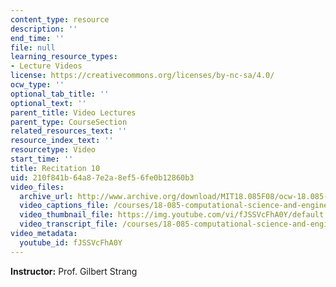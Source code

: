 ```yaml
---
content_type: resource
description: ''
end_time: ''
file: null
learning_resource_types:
- Lecture Videos
license: https://creativecommons.org/licenses/by-nc-sa/4.0/
ocw_type: ''
optional_tab_title: ''
optional_text: ''
parent_title: Video Lectures
parent_type: CourseSection
related_resources_text: ''
resource_index_text: ''
resourcetype: Video
start_time: ''
title: Recitation 10
uid: 210f841b-64a8-7e2a-8ef5-6fe0b12860b3
video_files:
  archive_url: http://www.archive.org/download/MIT18.085F08/ocw-18.085-f08-rec10_300k.mp4
  video_captions_file: /courses/18-085-computational-science-and-engineering-i-fall-2008/dacffbe5049b578d8966af1e86b9e794_fJSSVcFhA0Y.vtt
  video_thumbnail_file: https://img.youtube.com/vi/fJSSVcFhA0Y/default.jpg
  video_transcript_file: /courses/18-085-computational-science-and-engineering-i-fall-2008/d7ff56163921cada3982c05b7bb3ee48_fJSSVcFhA0Y.pdf
video_metadata:
  youtube_id: fJSSVcFhA0Y
---
```


**Instructor:** Prof. Gilbert Strang

